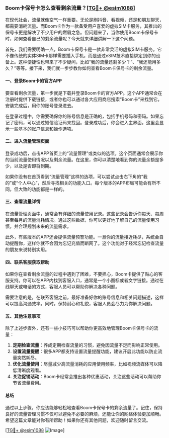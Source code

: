 ### Boom卡保号卡怎么查看剩余流量？[[TG💪+ @esim1088](https://t.me/s/esim1088)]

在现代社会，流量就像空气一样重要。无论是刷抖音、看视频，还是和朋友聊天，都需要消耗流量。而Boom卡作为一款备受用户喜爱的虚拟SIM卡服务，其推出的保号卡更是解决了不少用户的燃眉之急。但问题来了，当你使用Boom卡保号卡时，如何查看自己的剩余流量呢？今天就来详细讲解一下这个问题。

首先，我们需要明确一点，Boom卡保号卡是一款非常灵活的虚拟SIM卡服务。它不像传统的实体SIM卡那样需要插入手机，而是通过eSIM技术直接绑定到你的设备上。这种便捷性也带来了不少疑问，比如“我的流量还剩多少？”、“我还能用多久？”等等。接下来，我们就一步步教你如何查看Boom卡保号卡的剩余流量。

#### 一、登录Boom卡的官方APP

要查看剩余流量，第一步就是下载并登录Boom卡的官方APP。这个APP通常会在注册时提供下载链接，或者你也可以通过各大应用商店搜索“Boom卡”来找到它。安装完成后，用你的账号登录进去。

在登录过程中，你需要确保你的账号信息是正确的，包括手机号码和密码。如果忘记了密码，可以通过短信验证码来找回。登录成功后，你会进入主界面，这里会显示一些基本的账户信息和操作选项。

#### 二、进入流量管理页面

登录成功后，点击APP首页上的“流量管理”或类似的选项。这个页面通常会展示你的当前流量使用情况以及剩余流量。在这里，你可以清楚地看到你的流量余额是多少，以及是否即将到期。

如果你没有在首页看到“流量管理”这样的选项，可以尝试点击右下角的“我的”或“个人中心”，然后寻找相关的功能入口。每个版本的APP布局可能会有所不同，但大致的功能都是一样的。

#### 三、查看流量详情

在流量管理页面中，通常会有详细的流量使用记录。这些记录会告诉你每天、每周甚至每月的流量消耗情况。通过这些数据，你可以更好地了解自己的流量使用习惯，并合理规划未来的流量需求。

此外，有些版本的APP还会提供流量预警功能。一旦你的流量接近耗尽，系统会自动提醒你，这样你就不会因为忘记充值而断网了。这个功能对于经常忘记检查流量的朋友来说特别实用。

#### 四、联系客服获取帮助

如果你在查看剩余流量的过程中遇到了困难，不要担心，Boom卡提供了贴心的客服支持。你可以在APP内找到客服入口，通常是一个小图标或者文字链接。通过在线聊天或电话的方式，客服人员可以帮助你解决各种问题。

需要注意的是，在联系客服之前，最好准备好你的账号信息和相关问题描述，这样可以提高沟通效率。同时，保持耐心和礼貌，客服人员会尽力为你解决问题。

#### 五、其他注意事项

除了上述步骤外，还有一些小技巧可以帮助你更高效地管理Boom卡保号卡的流量：

1. **定期检查流量**：养成定期检查流量的习惯，避免因流量不足而影响正常使用。
2. **设置流量提醒**：很多APP都支持设置流量提醒功能，建议开启此功能以防止流量突然耗尽。
3. **优化流量使用**：尽量减少高流量消耗的应用使用频率，比如视频流媒体可以降低清晰度观看。
4. **关注促销活动**：Boom卡经常会推出各种优惠活动，关注这些活动可以帮助你节省流量费用。

#### 总结

通过以上步骤，你应该能够轻松地查看Boom卡保号卡的剩余流量了。记住，保持良好的流量管理习惯不仅可以避免不必要的麻烦，还能让你的网络体验更加顺畅。希望这篇文章能对你有所帮助！如果你还有其他问题，欢迎随时留言交流。

[[TG💪+ @esim1088](https://t.me/s/esim1088) ![Image](https://i.postimg.cc/4NQfJmqS/Snipaste-2025-05-13-00-14-12.png)]